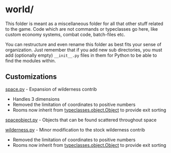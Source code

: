 # world/

This folder is meant as a miscellaneous folder for all that other stuff
related to the game. Code which are not commands or typeclasses go
here, like custom economy systems, combat code, batch-files etc.

You can restructure and even rename this folder as best fits your
sense of organization. Just remember that if you add new sub
directories, you must add (optionally empty) `__init__.py` files in
them for Python to be able to find the modules within.

## Customizations

[space.py](space.py) - Expansion of wilderness contrib
 * Handles 3 dimensions
 * Removed the limitation of coordinates to positive numbers
 * Rooms now inherit from [typeclasses.object.Object](/typeclasses/objects.py)
   to provide exit sorting

[spaceobject.py](spaceobject.py) - Objects that can be found scattered
throughout space

[wilderness.py](wilderness.py) - Minor modification to the stock wilderness
contrib
 * Removed the limitation of coordinates to positive numbers
 * Rooms now inherit from [typeclasses.object.Object](/typeclasses/objects.py)
   to provide exit sorting
